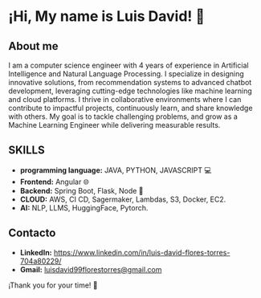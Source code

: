 # ¡Hi, My name is Luis David! 👋

## About me
I am a computer science engineer with 4 years of experience in Artificial Intelligence and Natural Language Processing. I specialize in designing innovative solutions, from recommendation systems to advanced chatbot development, leveraging cutting-edge technologies like machine learning and cloud platforms.
I thrive in collaborative environments where I can contribute to impactful projects, continuously learn, and share knowledge with others. My goal is to tackle challenging problems, and grow as a Machine Learning Engineer while delivering measurable results.

## SKILLS
  
- **programming language:** JAVA, PYTHON, JAVASCRIPT 💻
- **Frontend:** Angular  🌐
- **Backend:** Spring Boot, Flask, Node 🚀
- **CLOUD:** AWS, CI CD, Sagermaker, Lambdas, S3, Docker, EC2.
- **AI:** NLP, LLMS, HuggingFace, Pytorch.

## Contacto

- **LinkedIn:** https://www.linkedin.com/in/luis-david-flores-torres-704a80229/
- **Gmail:** luisdavid99florestorres@gmail.com

¡Thank you for your time! 🙏
